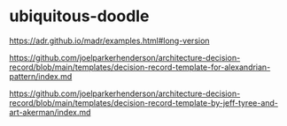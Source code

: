 # ubiquitous-doodle

https://adr.github.io/madr/examples.html#long-version

https://github.com/joelparkerhenderson/architecture-decision-record/blob/main/templates/decision-record-template-for-alexandrian-pattern/index.md

https://github.com/joelparkerhenderson/architecture-decision-record/blob/main/templates/decision-record-template-by-jeff-tyree-and-art-akerman/index.md
